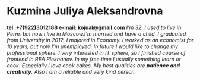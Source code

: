 # **Kuzmina Juliya Aleksandrovna** #
**tel. +7(922)3012188 e-mail: kojual@gmail.com**
*I’m 32. I used to live in Perm, but now I live in Moscow.I'm married and have a child.*
*I graduated from University in 2012, I majored in Economy.*
*I worked as an economist for 10 years, but now I'm unemployed. In future I would like to change my professional sphere.*
*I very interested in IT sphere, so I finished course of frontend in REA Plekhanov.*
*In my free time I usually something learn or cook. Especially I love cook cakes.*
*My best qualities are **patience and creativity**. Also I am a reliable and very kind person.*